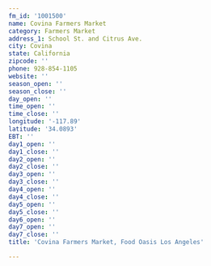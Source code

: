 ```yaml
---
fm_id: '1001500'
name: Covina Farmers Market
category: Farmers Market
address_1: School St. and Citrus Ave.
city: Covina
state: California
zipcode: ''
phone: 928-854-1105
website: ''
season_open: ''
season_close: ''
day_open: ''
time_open: ''
time_close: ''
longitude: '-117.89'
latitude: '34.0893'
EBT: ''
day1_open: ''
day1_close: ''
day2_open: ''
day2_close: ''
day3_open: ''
day3_close: ''
day4_open: ''
day4_close: ''
day5_open: ''
day5_close: ''
day6_open: ''
day7_open: ''
day7_close: ''
title: 'Covina Farmers Market, Food Oasis Los Angeles'

---
```

